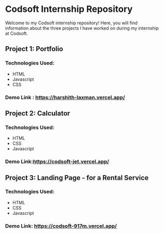 # Codsoft Internship Repository

Welcome to my Codsoft internship repository! Here, you will find information about the three projects I have worked on during my internship at Codsoft.

## Project 1: Portfolio

### Technologies Used:
- HTML
- Javascript
- CSS

### Demo Link : https://harshith-laxman.vercel.app/


## Project 2: Calculator

### Technologies Used:
- HTML
- CSS
- Javascript

### Demo Link:https://codsoft-jet.vercel.app/

## Project 3: Landing Page - for a Rental Service

### Technologies Used:
- HTML
- CSS
- Javascript

### Demo Link: https://codsoft-917m.vercel.app/
